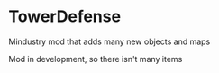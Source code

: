 # TowerDefense
Mindustry mod that adds many new objects and maps

Mod in development, so there isn't many items
